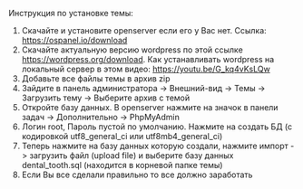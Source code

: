 Инструкция по установке темы:
1. Скачайте и установите openserver если его у Вас нет. Ссылка: https://ospanel.io/download
2. Скачайте актуальную версию wordpress по этой ссылке https://wordpress.org/download. Как устанавливать wordpress на локальный сервер в этом видео: https://youtu.be/G_kq4vKsLQw
3. Добавьте все файлы темы в архив zip
4. Зайдите в панель администратора -> Внешний-вид -> Темы -> Загрузить тему -> Выберите архив с темой
5. Откройте базу данных. В openserver нажмите на значок в панели задач -> Дополнительно -> PhpMyAdmin
6. Логин root, Пароль пустой по умолчанию. Нажмите на создать БД (с кодировкой utf8_general_ci или utf8mb4_general_ci)
7. Теперь нажмите на базу данных которую создали, нажмите импорт -> загрузить файл (upload file) и выберите базу данных dental_tooth.sql (находится в корневой папке темы)
8. Если Вы все сделали правильно то все должно заработать
